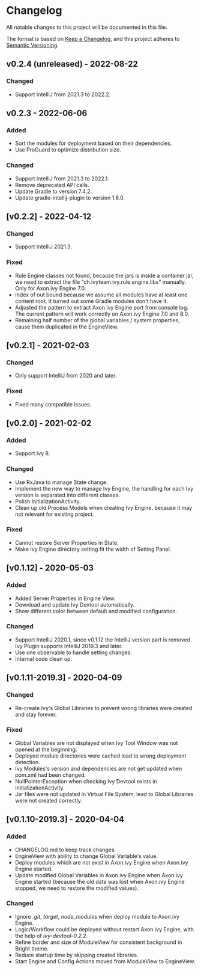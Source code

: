# Changelog
All notable changes to this project will be documented in this file.

The format is based on [Keep a Changelog](https://keepachangelog.com/en/1.0.0/),
and this project adheres to [Semantic Versioning](https://semver.org/spec/v2.0.0.html).

## v0.2.4 (unreleased) - 2022-08-22
### Changed
- Support IntelliJ from 2021.3 to 2022.2.

## v0.2.3 - 2022-06-06
### Added
- Sort the modules for deployment based on their dependencies.
- Use ProGuard to optimize distribution size.

### Changed
- Support IntelliJ from 2021.3 to 2022.1.
- Remove deprecated API calls.
- Update Gradle to version 7.4.2.
- Update gradle-intellij-plugin to version 1.6.0.

## [v0.2.2] - 2022-04-12
### Changed
- Support IntelliJ 2021.3.

### Fixed
- Rule Engine classes not found, because the jars is inside a container jar, we need to extract the file "ch.ivyteam.ivy.rule.engine.libs" manually. Only for Axon.ivy Engine 7.0.
- Index of out bound because we assume all modules have at least one content root. It turned out some Gradle modules don't have it.
- Adjusted the pattern to extract Axon.ivy Engine port from console log. The current pattern will work correctly on Axon.ivy Engine 7.0 and 8.0.
- Remaining half number of the global variables / system properties, cause them duplicated in the EngineView.

## [v0.2.1] - 2021-02-03
### Changed
- Only support IntelliJ from 2020 and later.

### Fixed
- Fixed many compatible issues.

## [v0.2.0] - 2021-02-02
### Added
- Support Ivy 8.

### Changed
- Use RxJava to manage State change.
- Implement the new way to manage Ivy Engine, the handling for each Ivy version is separated into different classes.
- Polish InitializationActivity.
- Clean up old Process Models when creating Ivy Engine, because it may not relevant for existing project.

### Fixed
- Cannot restore Server Properties in State.
- Make Ivy Engine directory setting fit the width of Setting Panel.

## [v0.1.12] - 2020-05-03
### Added
- Added Server Properties in Engine View.
- Download and update Ivy Devtool automatically.
- Show different color between default and modified configuration.

### Changed
- Support IntelliJ 2020.1, since v0.1.12 the IntelliJ version part is removed. Ivy Plugin supports IntelliJ 2019.3 and later.
- Use one observable to handle setting changes.
- Internal code clean up.

## [v0.1.11-2019.3] - 2020-04-09
### Changed
- Re-create Ivy's Global Libraries to prevent wrong libraries were created and stay forever.

### Fixed
- Global Variables are not displayed when Ivy Tool Window was not opened at the beginning.
- Deployed module directories were cached lead to wrong deployment detection.
- Ivy Modules's version and dependencies are not get updated when pom.xml had been changed.
- NullPointerException when checking Ivy Devtool exists in InitializationActivity.
- Jar files were not updated in Virtual File System, lead to Global Libraries were not created correctly.

## [v0.1.10-2019.3] - 2020-04-04
### Added
- CHANGELOG.md to keep track changes.
- EngineView with ability to change Global Variable's value.
- Deploy modules which are not exist in Axon.ivy Engine when Axon.ivy Engine started.
- Update modified Global Variables in Axon.ivy Engine when Axon.ivy Engine started (because the old data was lost when Axon.ivy Engine stopped, we need to restore the modified values).

### Changed
- Ignore *.git*, *target*, *node_modules* when deploy module to Axon.ivy Engine.
- Logic/Workflow could be deployed without restart Axon.ivy Engine, with the help of *ivy-devtool-0.2.2*.
- Refine border and size of ModuleView for consistent background in Bright theme.
- Reduce startup time by skipping created libraries.
- Start Engine and Config Actions moved from ModuleView to EngineView.
